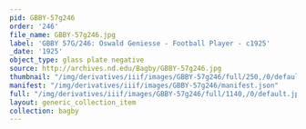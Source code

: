 ```yaml
---
pid: GBBY-57g246
order: '246'
file_name: GBBY-57g246.jpg
label: 'GBBY 57G/246: Oswald Geniesse - Football Player - c1925'
_date: '1925'
object_type: glass plate negative
source: http://archives.nd.edu/Bagby/GBBY-57g246.jpg
thumbnail: "/img/derivatives/iiif/images/GBBY-57g246/full/250,/0/default.jpg"
manifest: "/img/derivatives/iiif/images/GBBY-57g246/manifest.json"
full: "/img/derivatives/iiif/images/GBBY-57g246/full/1140,/0/default.jpg"
layout: generic_collection_item
collection: bagby
---
```

